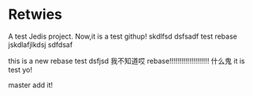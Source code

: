 # Retwies
A test Jedis project.
Now,it is a test githup!
skdlfsd
dsfsadf
test rebase
jskdlafjlkdsj
sdfdsaf

this is a new rebase
test dsfjsd
我不知道哎
rebase!!!!!!!!!!!!!!!!!!!!
什么鬼
it is test yo!

master add it!
